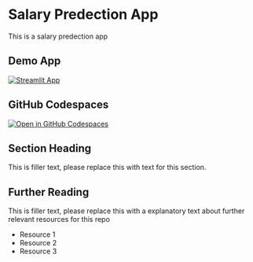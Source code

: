 # Salary Predection App

This is a salary predection app

## Demo App

[![Streamlit App](https://static.streamlit.io/badges/streamlit_badge_black_white.svg)](https://salary-predection-app.streamlit.app/)

## GitHub Codespaces

[![Open in GitHub Codespaces](https://github.com/codespaces/badge.svg)](https://codespaces.new/streamlit/app-starter-kit?quickstart=1)

## Section Heading

This is filler text, please replace this with text for this section.

## Further Reading

This is filler text, please replace this with a explanatory text about further relevant resources for this repo
- Resource 1
- Resource 2
- Resource 3
